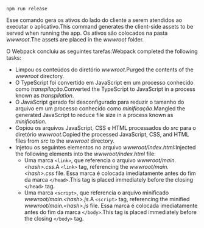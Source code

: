 ```console
npm run release
```

<span data-ttu-id="ea6af-101">Esse comando gera os ativos do lado do cliente a serem atendidos ao executar o aplicativo.</span><span class="sxs-lookup"><span data-stu-id="ea6af-101">This command generates the client-side assets to be served when running the app.</span></span> <span data-ttu-id="ea6af-102">Os ativos são colocados na pasta *wwwroot*.</span><span class="sxs-lookup"><span data-stu-id="ea6af-102">The assets are placed in the *wwwroot* folder.</span></span>

<span data-ttu-id="ea6af-103">O Webpack concluiu as seguintes tarefas:</span><span class="sxs-lookup"><span data-stu-id="ea6af-103">Webpack completed the following tasks:</span></span>

* <span data-ttu-id="ea6af-104">Limpou os conteúdos do diretório *wwwroot*.</span><span class="sxs-lookup"><span data-stu-id="ea6af-104">Purged the contents of the *wwwroot* directory.</span></span>
* <span data-ttu-id="ea6af-105">O TypeScript foi convertido em JavaScript em um processo conhecido como *transpilação*.</span><span class="sxs-lookup"><span data-stu-id="ea6af-105">Converted the TypeScript to JavaScript in a process known as *transpilation*.</span></span>
* <span data-ttu-id="ea6af-106">O JavaScript gerado foi desconfigurado para reduzir o tamanho do arquivo em um processo conhecido como *minificação*.</span><span class="sxs-lookup"><span data-stu-id="ea6af-106">Mangled the generated JavaScript to reduce file size in a process known as *minification*.</span></span>
* <span data-ttu-id="ea6af-107">Copiou os arquivos JavaScript, CSS e HTML processados do *src* para o diretório *wwwroot*.</span><span class="sxs-lookup"><span data-stu-id="ea6af-107">Copied the processed JavaScript, CSS, and HTML files from *src* to the *wwwroot* directory.</span></span>
* <span data-ttu-id="ea6af-108">Injetou os seguintes elementos no arquivo *wwwroot/index.html*:</span><span class="sxs-lookup"><span data-stu-id="ea6af-108">Injected the following elements into the *wwwroot/index.html* file:</span></span>
  * <span data-ttu-id="ea6af-109">Uma marca `<link>`, que referencia o arquivo *wwwroot/main.\<hash\>.css*.</span><span class="sxs-lookup"><span data-stu-id="ea6af-109">A `<link>` tag, referencing the *wwwroot/main.\<hash\>.css* file.</span></span> <span data-ttu-id="ea6af-110">Essa marca é colocada imediatamente antes do fim da marca `</head>`.</span><span class="sxs-lookup"><span data-stu-id="ea6af-110">This tag is placed immediately before the closing `</head>` tag.</span></span>
  * <span data-ttu-id="ea6af-111">Uma marca `<script>`, que referencia o arquivo minificado *wwwroot/main.\<hash\>.js*.</span><span class="sxs-lookup"><span data-stu-id="ea6af-111">A `<script>` tag, referencing the minified *wwwroot/main.\<hash\>.js* file.</span></span> <span data-ttu-id="ea6af-112">Essa marca é colocada imediatamente antes do fim da marca `</body>`.</span><span class="sxs-lookup"><span data-stu-id="ea6af-112">This tag is placed immediately before the closing `</body>` tag.</span></span>